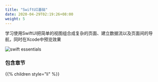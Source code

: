```yaml
---
title: "SwiftUI基础"
date: 2020-04-29T02:19:26+08:00
weight: 5
---
```


学习使用SwiftUI把简单的视图组合成复杂的页面、建立数据流以及页面间的导航，同时在Xcode中预览效果

![swift essentials](/tutorials/swiftui_essentials/images/swiftui-essentials.png?width=20pc)


### 包含章节

{{% children style="li" %}}